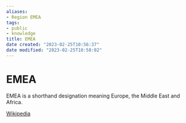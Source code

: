 ```yaml
---
aliases: 
- Region EMEA
tags: 
- public
- knowledge
title: EMEA
date created: "2023-02-25T10:56:37"
date modified: "2023-02-25T10:58:02"
---
```


# EMEA

EMEA is a shorthand designation meaning Europe, the Middle East and Africa.

[Wikipedia](https://en.wikipedia.org/wiki/Europe%2C_the_Middle_East_and_Africa)
